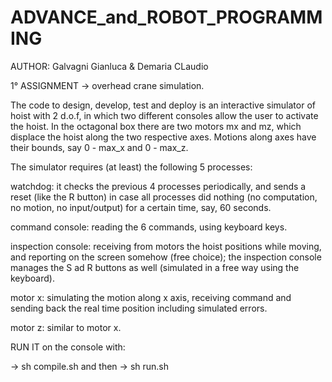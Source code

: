# ADVANCE_and_ROBOT_PROGRAMMING

AUTHOR: Galvagni Gianluca & Demaria CLaudio

1° ASSIGNMENT -> overhead crane simulation. 

The code to design, develop, test and deploy is an interactive simulator  of hoist with 2 d.o.f, in which two different consoles allow the user to activate the hoist.
In the octagonal box there are two motors mx and mz, which displace the hoist along the two respective axes. Motions along axes have their bounds, say 0 - max_x and 0 - max_z.

The simulator requires (at least) the following 5 processes:

watchdog: it checks the previous 4 processes periodically, and sends a reset (like the R button) in case all processes did nothing (no computation, no motion, no input/output) for a certain time, say, 60 seconds.

command console: reading the 6 commands, using keyboard keys.

inspection console: receiving from motors the hoist positions while moving, and reporting on the screen somehow (free choice); the inspection console manages the S ad R buttons as well (simulated in a free way using the keyboard).

motor x: simulating the motion along x axis, receiving command and sending back the real time position including simulated errors.

motor z: similar to motor x.

RUN IT on the console with:

-> sh compile.sh and then -> sh run.sh
